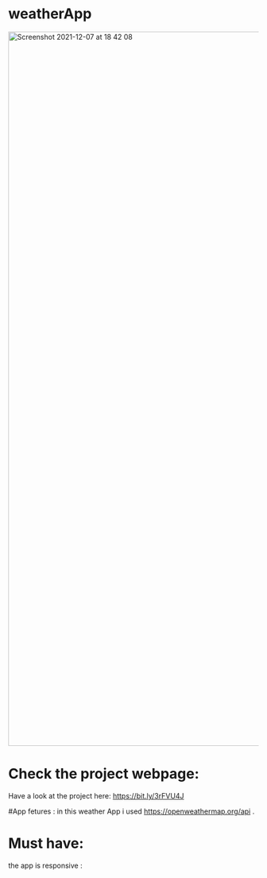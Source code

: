 # weatherApp

<img width="1437" alt="Screenshot 2021-12-07 at 18 42 08" src="https://user-images.githubusercontent.com/85104423/145079591-f7980ce5-cdca-4a00-9e7b-65e0f3b47653.png">


# Check the project webpage:


Have a look at the project here: https://bit.ly/3rFVU4J



#App fetures :
in this weather App i used https://openweathermap.org/api .

# Must have:
the app is responsive :

